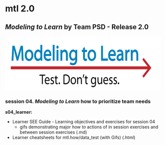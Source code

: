 # mtl 2.0

## *Modeling to Learn* by Team PSD - Release 2.0

<img src = "https://github.com/lzim/teampsd/blob/master/resources/logos/mtl_testdontguess_sm.png"
     height = "175" width = "650">

### session 04. *Modeling to Learn* how to prioritize **team needs**

**s04_learner:**

- Learner SEE Guide - Learning objectives and exercises for session 04
  - gifs demonstrating major *how to* actions of in session exercises and between session exercises (.md)
- Learner cheatsheets for mtl.how/data_test (with Gifs) (.html)

